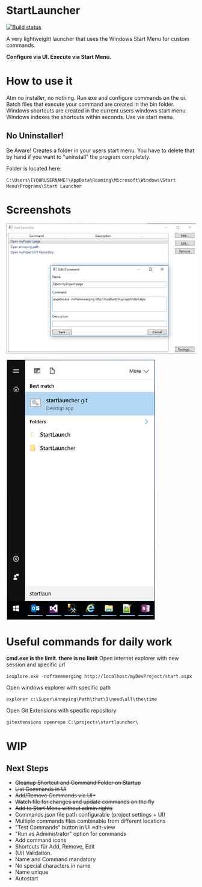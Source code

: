 # StartLauncher

[![Build status](https://ci.appveyor.com/api/projects/status/qy1io2k9kt00be3p?svg=true)](https://ci.appveyor.com/project/matthiaslischka/startlauncher)

A very lightweight launcher that uses the Windows Start Menu for custom commands.

**Configure via UI. Execute via Start Menu.**

# How to use it
Atm no installer, no nothing. Run exe and configure commands on the ui. Batch files that execute your command are created in the bin folder. Windows shortcuts are created in the current users windows start menu. Windows indexes the shortcuts within seconds. Use vie start menu.
## No Uninstaller!
Be Aware! Creates a folder in your users start menu. You have to delete that by hand if you want to "uninstall" the program completely.

Folder is located here:
```
C:\Users\[YOURUSERNAME]\AppData\Roaming\Microsoft\Windows\Start Menu\Programs\Start Launcher
```
# Screenshots
![screenshot program](https://raw.githubusercontent.com/matthiaslischka/startlauncher/master/screenshot.png)


![screenshot start menu](https://raw.githubusercontent.com/matthiaslischka/startlauncher/master/startmenu.png)
# Useful commands for daily work
**cmd.exe is the limit. there is no limit**
Open internet explorer with new session and specific url
```
iexplore.exe -noframemerging http://localhost/myDevProject/start.aspx
```
Open windows explorer with specific path
```
explorer c:\Super\Annoying\Path\that\I\need\all\the\time
```
Open Git Extensions with specific repository
```
gitextensions openrepo C:\projects\startlauncher\
```
# WIP

## Next Steps
* ~~Cleanup Shortcut and Command Folder on Startup~~
* ~~List Commands in UI~~
* ~~Add/Remove Commands via UI*~~
* ~~Watch file for changes and update commands on the fly~~
* ~~Add to Start Menu without admin rights~~
* Commands.json file path configurable (project settings + UI)
* Multiple commands files combinable from different locations
* "Test Commands" button in UI edit-view
* "Run as Administrator" option for commands
* Add command icons
* Shortcuts für Add, Remove, Edit
* (UI) Validation.
 * Name and Command mandatory
 * No special characters in name
 * Name unique
* Autostart
